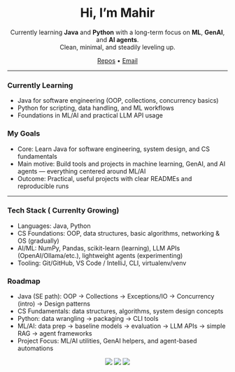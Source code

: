 <h1 align="center">Hi, I’m Mahir </h1>
<p align="center">
  Currently learning <b>Java</b> and <b>Python</b> with a long-term focus on <b>ML</b>, <b>GenAI</b>, and <b>AI agents</b>.<br/>
  Clean, minimal, and steadily leveling up.
</p>

<p align="center">
  <a href="https://github.com/nightmareofai?tab=repositories">Repos</a> •
  <a href="mahirmalikx@gmail.com">Email</a>
</p>

---

###  Currently Learning
- Java for software engineering (OOP, collections, concurrency basics)
- Python for scripting, data handling, and ML workflows
- Foundations in ML/AI and practical LLM API usage

### My Goals 
- Core: Learn Java for software engineering, system design, and CS fundamentals
- Main motive: Build tools and projects in machine learning, GenAI, and AI agents — everything centered around ML/AI
- Outcome: Practical, useful projects with clear READMEs and reproducible runs

---

###  Tech Stack ( Currenlty Growing)
- Languages: Java, Python  
- CS Foundations: OOP, data structures, basic algorithms, networking & OS (gradually)  
- AI/ML: NumPy, Pandas, scikit-learn (learning), LLM APIs (OpenAI/Ollama/etc.), lightweight agents (experimenting)  
- Tooling: Git/GitHub, VS Code / IntelliJ, CLI, virtualenv/venv


### Roadmap
- Java (SE path): OOP → Collections → Exceptions/IO → Concurrency (intro) → Design patterns
- CS Fundamentals: data structures, algorithms, system design concepts
- Python: data wrangling → packaging → CLI tools
- ML/AI: data prep → baseline models → evaluation → LLM APIs → simple RAG → agent frameworks
- Project Focus: ML/AI utilities, GenAI helpers, and agent-based automations



<!-- Optional Badges (swap with your real links) -->
<p align="center">
  <a href="https://www.oracle.com/java/"><img src="https://img.shields.io/badge/Java-ED8B00?logo=java&logoColor=white" /></a>
  <a href="https://www.python.org/"><img src="https://img.shields.io/badge/Python-3776AB?logo=python&logoColor=white" /></a>
  <a href="#"><img src="https://img.shields.io/badge/AI-GenAI-blueviolet" /></a>
</p>


